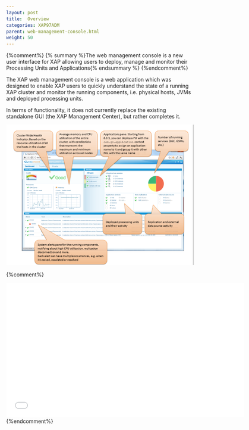 ```yaml
---
layout: post
title:  Overview
categories: XAP97ADM
parent: web-management-console.html
weight: 50
---
```


{%comment%}
{% summary %}The web management console is a new user interface for XAP allowing users to deploy, manage and monitor their Processing Units and Applications{% endsummary %}
{%endcomment%}

The XAP web management console is a web application which was designed to enable XAP users to quickly understand the state of a running XAP cluster and monitor the running components, i.e. physical hosts, JVMs and deployed processing units.

In terms of functionality, it does not currently replace the existing standalone GUI (the XAP Management Center), but rather completes it.

![dashboard803_9_6.png](/attachment_files/dashboard803_9_6.png)



{%comment%}
<iframe width="640" height="360" src="//www.youtube.com/embed/9nFkfj2o5hk?feature=player_embedded" frameborder="0" allowfullscreen></iframe>
{%endcomment%}